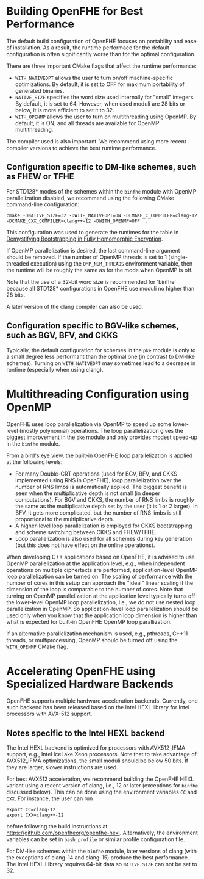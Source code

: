 # Building OpenFHE for Best Performance

The default build configuration of OpenFHE focuses on portability and ease of installation.
As a result, the runtime performace for the default configuration is often significantly worse than for the optimal configuration.

There are three important CMake flags that affect the runtime performance:
* `WITH_NATIVEOPT` allows the user to turn on/off machine-specific optimizations. By default, it is set to OFF for maximum portability of generated binaries.
* `NATIVE_SIZE` specifies the word size used internally for "small" integers. By default, it is set to 64. However, when used moduli are 28 bits or below,
it is more efficient to set it to 32.
* `WITH_OPENMP` allows the user to turn on multithreading using OpenMP. By default, it is ON, and all threads are available for OpenMP multithreading.

The compiler used is also important. We recommend using more recent compiler versions to achieve the best runtime performance.

## Configuration specific to DM-like schemes, such as FHEW or TFHE

For STD128* modes of the schemes within the `binfhe` module with OpenMP parallelization disabled, we recommend using the following CMake command-line configuration:

```
cmake -DNATIVE_SIZE=32 -DWITH_NATIVEOPT=ON -DCMAKE_C_COMPILER=clang-12 -DCMAKE_CXX_COMPILER=clang++-12 -DWITH_OPENMP=OFF ..
```

This configuration was used to generate the runtimes for the table in [Demystifying Bootstrapping in Fully Homomorphic Encryption](https://eprint.iacr.org/2023/149).

If OpenMP parallelization is desired, the last command-line argument should be removed. If the number of OpenMP threads is set to 1 (single-threaded execution) using the `OMP_NUM_THREADS` environment variable, then the runtime will be roughly the same as for the mode when OpenMP is off.

Note that the use of a 32-bit word size is recommended for 'binfhe' because all STD128* configurations in OpenFHE use moduli no higher than 28 bits.

A later version of the clang compiler can also be used.

## Configuration specific to BGV-like schemes, such as BGV, BFV, and CKKS

Typically, the default configuration for schemes in the `pke` module is only to a small degree less performant than the optimal one (in contrast to DM-like schemes). Turning on `WITH_NATIVEOPT` may sometimes lead to a decrease in runtime (especially when using clang).

# Multithreading Configuration using OpenMP

OpenFHE uses loop parallelization via OpenMP to speed up some lower-level (mostly polynomial) operations. The loop parallelization gives the biggest improvement in the `pke` module and only provides modest speed-up in the `binfhe` module.

From a bird's eye view, the built-in OpenFHE loop parallelization is applied at the following levels:
* For many Double-CRT operations (used for BGV, BFV, and CKKS implemented using RNS in OpenFHE), loop parallelization over the number of RNS limbs is automatically applied. The biggest benefit is seen when the multiplicative depth is not small (in deeper computations). For BGV and CKKS, the number of RNS limbs is roughly the same as the multiplicative depth set by the user (it is 1 or 2 larger). In BFV, it gets more complicated, but the number of RNS limbs is still proportional to the multiplicative depth.
* A higher-level loop parallelization is employed for CKKS bootstrapping and scheme switching between CKKS and FHEW/TFHE.
* Loop parallelization is also used for all schemes during key generation (but this does not have effect on the online operations).

When developing C++ applications based on OpenFHE, it is advised to use OpenMP parallelization at the application level, e.g., when independent operations on multiple ciphertexts are performed, application-level OpenMP loop parallelization can be turned on. The scaling of performance with the number of cores in this setup can approach the "ideal" linear scaling if the dimension of the loop is comparable to the number of cores. Note that turning on OpenMP parallelization at the application level typically turns off the lower-level OpenMP loop parallelization, i.e., we do not use nested loop parallelization in OpenMP. So application-level loop parallelization should be used only when you know that the application loop dimension is higher than what is expected for built-in OpenFHE OpenMP loop parallization.

If an alternative parallelization mechanism is used, e.g., pthreads, C++11 threads, or multiprocessing, OpenMP should be turned off using the `WITH_OPENMP` CMake flag.

# Accelerating OpenFHE using Specialized Hardware Backends #

OpenFHE supports multiple hardware acceleration backends. Currently, one such backend has been released based on the Intel HEXL library for Intel processors with AVX-512 support.

## Notes specific to the Intel HEXL backend

The Intel HEXL backend is optimized for processors with AVX512_IFMA support, e.g., Intel IceLake Xeon processors. Note that to take advantage of AVX512_IFMA optimizations, the
small moduli should be below 50 bits. If they are larger, slower instructions are used.

For best AVX512 acceleration, we recommend building the OpenFHE HEXL variant using a recent version of clang, i.e., 12 or later (exceptions for `binfhe` discussed below). This can be done using the environment variables `CC` and `CXX`. For instance,
the user can run
```
export CC=clang-12
export CXX=clang++-12
```
before following the build instructions at https://github.com/openfheorg/openfhe-hexl. Alternatively, the environment variables can be set in `bash_profile` or similar profile configuration file.

For DM-like schemes within the `binfhe` module, later versions of clang (with the exceptions of clang-14 and clang-15) produce the best performance. The Intel HEXL Library requires 64-bit data so `NATIVE_SIZE` can not be set to 32.

